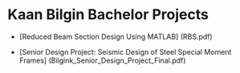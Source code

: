 # Kaan Bilgin Bachelor Projects

- [Reduced Beam Section Design Using MATLAB] (RBS.pdf)

- [Senior Design Project: Seismic Design of Steel Special Moment Frames] (Bilgink_Senior_Design_Project_Final.pdf)
